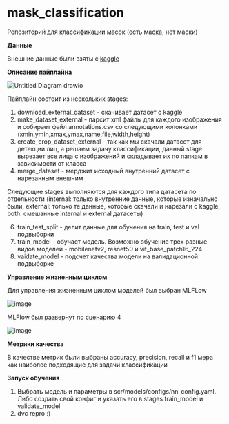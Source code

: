 mask_classification
==============================

Репозиторий для классификации масок (есть маска, нет маски)

**Данные**

Внешние данные были взяты с [kaggle](https://www.kaggle.com/datasets/andrewmvd/face-mask-detection)

**Описание пайплайна**

![Untitled Diagram drawio](https://user-images.githubusercontent.com/103132748/173438512-78498ee3-a48f-4bb0-8ec2-6b7c1614c527.png)

Пайплайн состоит из нескольких stages:
1. download_external_dataset - скачивает датасет с kaggle
2. make_dataset_external - парсит xml файлы для каждого изображения и собирает файл annotations.csv со следующими колонками (xmin,ymin,xmax,ymax,name,file,width,height)
3. create_crop_dataset_external - так как мы скачали датасет для детекции лиц, а решаем задачу классификации, данный stage вырезает все лица с изображений и складывает их по папкам в зависимости от класса
4. merge_dataset - мерджит исходный внутренний датасет с нарезанным внешним

Следующие stages выполняются для каждого типа датасета по отдельности (internal: только внутренние данные, которые изначально были, external: только те данные, которые скачали и нарезали с kaggle, both: смешанные internal и external датасеты)

6. train_test_split - делит данные для обучения на train, test и val подвыборки
7. train_model - обучает модель. Возможно обучение трех разные видов моделей - mobilenetv2, resnet50 и vit_base_patch16_224
8. vaidate_model - подсчет качества модели на валидационной подвыборке


**Управление жизненным циклом**

Для управления жизненным циклом моделей был выбран MLFLow

![image](https://user-images.githubusercontent.com/103132748/173439840-652850bb-5348-45f7-a9a0-f5e9c207848b.png)

MLFlow был развернут по сценарию 4

![image](https://user-images.githubusercontent.com/103132748/173440002-7a3bc0cb-962a-48b9-af36-4772574a6196.png)


**Метрики качества**

В качестве метрик были выбраны accuracy, precision, recall и f1 мера как наиболее подходящие для задачи классификации

**Запуск обучения**

1. Выбрать модель и параметры в scr/models/configs/nn_config.yaml. Либо создать свой конфиг и указать его в stages train_model и validate_model
2. dvc repro :)
